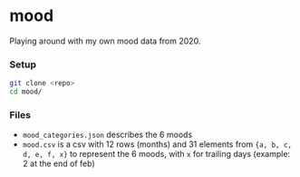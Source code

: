# mood

Playing around with my own mood data from 2020.

### Setup
```bash
git clone <repo>
cd mood/
```

### Files
- `mood_categories.json` describes the 6 moods
- `mood.csv` is a csv with 12 rows (months) and 31 elements from `{a, b, c, d, e, f, x}` to represent the 6 moods, with `x` for trailing days (example: 2 at the end of feb)
